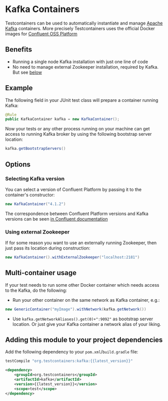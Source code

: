 # Kafka Containers

Testcontainers can be used to automatically instantiate and manage [Apache Kafka](https://kafka.apache.org) containers.
More precisely Testcontainers uses the official Docker images for [Confluent OSS Platform](https://hub.docker.com/r/confluentinc/cp-kafka/)

## Benefits

* Running a single node Kafka installation with just one line of code
* No need to manage external Zookeeper installation, required by Kafka. But see [below](#zookeeper)

## Example

The following field in your JUnit test class will prepare a container running Kafka:
```java
@Rule
public KafkaContainer kafka = new KafkaContainer();
```
        
Now your tests or any other process running on your machine can get access to running Kafka broker by using the following bootstrap server location:
```java
kafka.getBootstrapServers()
```

## Options

### Selecting Kafka version

You can select a version of Confluent Platform by passing it to the container's constructor:
```java
new KafkaContainer("4.1.2")
```
The correspondence between Confluent Platform versions and Kafka versions can be seen [in Confluent documentation](https://docs.confluent.io/current/installation/versions-interoperability.html#cp-and-apache-kafka-compatibility)
        
### <a name="zookeeper"></a> Using external Zookeeper

If for some reason you want to use an externally running Zookeeper, then just pass its location during construction:
```java
new KafkaContainer().withExternalZookeeper("localhost:2181")
```

## Multi-container usage

If your test needs to run some other Docker container which needs access to the Kafka, do the following:

* Run your other container on the same network as Kafka container, e.g.:
```java
new GenericContainer("myImage").withNetwork(kafka.getNetwork())
```
* Use `kafka.getNetworkAliases().get(0)+":9092"` as bootstrap server location. 
Or just give your Kafka container a network alias of your liking.

## Adding this module to your project dependencies

Add the following dependency to your `pom.xml`/`build.gradle` file:

```groovy tab='Gradle'
testCompile "org.testcontainers:kafka:{{latest_version}}"
```

```xml tab='Maven'
<dependency>
    <groupId>org.testcontainers</groupId>
    <artifactId>kafka</artifactId>
    <version>{{latest_version}}</version>
    <scope>test</scope>
</dependency>
```
